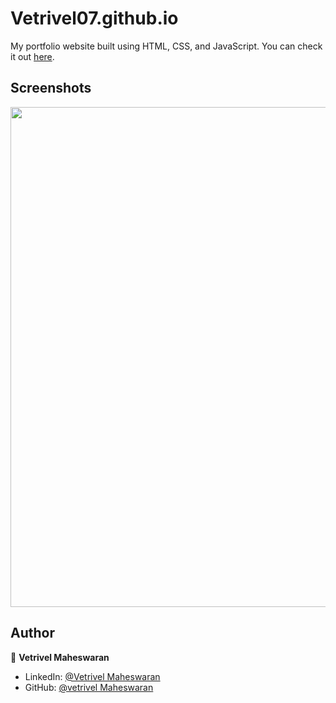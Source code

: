 # Vetrivel07.github.io

My portfolio website built using HTML, CSS, and JavaScript. You can check it out [here](https://vetrivel07.github.io/vetrivel-m-portfolio).



## Screenshots

<p float="center">
    <img src="![ss](https://github.com/user-attachments/assets/5cceb733-3ace-4de9-b0ff-319a23b9c1d6)
" width="800">
</p>



## Author

👤 **Vetrivel Maheswaran**

* LinkedIn: [@Vetrivel Maheswaran](https://www.linkedin.com/in/vetrivel-maheswaran)
* GitHub: [@vetrivel Maheswaran](https://github.com/Vetrivel07)
